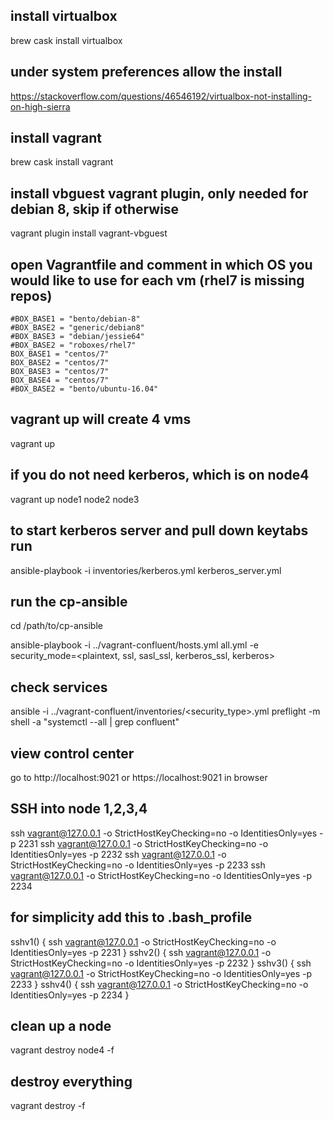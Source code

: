 ## install virtualbox
brew cask install virtualbox

## under system preferences allow the install
https://stackoverflow.com/questions/46546192/virtualbox-not-installing-on-high-sierra

## install vagrant
brew cask install vagrant

## install vbguest vagrant plugin, only needed for debian 8, skip if otherwise
vagrant plugin install vagrant-vbguest

## open Vagrantfile and comment in which OS you would like to use for each vm (rhel7 is missing repos)
```
#BOX_BASE1 = "bento/debian-8"
#BOX_BASE2 = "generic/debian8"
#BOX_BASE3 = "debian/jessie64"
#BOX_BASE2 = "roboxes/rhel7"
BOX_BASE1 = "centos/7"
BOX_BASE2 = "centos/7"
BOX_BASE3 = "centos/7"
BOX_BASE4 = "centos/7"
#BOX_BASE2 = "bento/ubuntu-16.04"
```

## vagrant up will create 4 vms
vagrant up

## if you do not need kerberos, which is on node4
vagrant up node1 node2 node3

## to start kerberos server and pull down keytabs run
ansible-playbook -i inventories/kerberos.yml kerberos_server.yml

## run the cp-ansible
cd /path/to/cp-ansible

ansible-playbook -i ../vagrant-confluent/hosts.yml all.yml -e security_mode=<plaintext, ssl, sasl_ssl, kerberos_ssl, kerberos>

## check services
ansible -i ../vagrant-confluent/inventories/<security_type>.yml preflight -m shell -a "systemctl --all | grep confluent"

## view control center
go to http://localhost:9021 or https://localhost:9021 in browser

## SSH into node 1,2,3,4
ssh vagrant@127.0.0.1 -o StrictHostKeyChecking=no -o IdentitiesOnly=yes -p 2231
ssh vagrant@127.0.0.1 -o StrictHostKeyChecking=no -o IdentitiesOnly=yes -p 2232
ssh vagrant@127.0.0.1 -o StrictHostKeyChecking=no -o IdentitiesOnly=yes -p 2233
ssh vagrant@127.0.0.1 -o StrictHostKeyChecking=no -o IdentitiesOnly=yes -p 2234

## for simplicity add this to .bash_profile
sshv1() {
  ssh vagrant@127.0.0.1 -o StrictHostKeyChecking=no -o IdentitiesOnly=yes -p 2231
}
sshv2() {
  ssh vagrant@127.0.0.1 -o StrictHostKeyChecking=no -o IdentitiesOnly=yes -p 2232
}
sshv3() {
  ssh vagrant@127.0.0.1 -o StrictHostKeyChecking=no -o IdentitiesOnly=yes -p 2233
}
sshv4() {
  ssh vagrant@127.0.0.1 -o StrictHostKeyChecking=no -o IdentitiesOnly=yes -p 2234
}

## clean up a node
vagrant destroy node4 -f

## destroy everything
vagrant destroy -f
